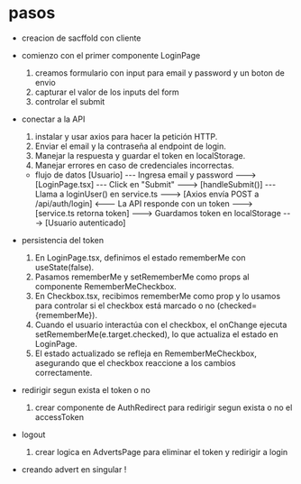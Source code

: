 # pasos

- creacion de sacffold con cliente
- comienzo con el primer componente LoginPage
    1. creamos formulario con input para email y password y un boton de envio
    2. capturar el valor de los inputs del form
    3. controlar el submit
- conectar a la API

    1. instalar y usar axios para hacer la petición HTTP.
    2. Enviar el email y la contraseña al endpoint de login.
    3. Manejar la respuesta y guardar el token en localStorage.
    4. Manejar errores en caso de credenciales incorrectas.

    - flujo de datos
      [Usuario] --- Ingresa email y password ---> [LoginPage.tsx]
      --- Click en "Submit" ---> [handleSubmit()]
      --- Llama a loginUser() en service.ts ---> [Axios envía POST a /api/auth/login]
      <--- La API responde con un token ---> [service.ts retorna token]
      ---> Guardamos token en localStorage ---> [Usuario autenticado]

- persistencia del token

    1. En LoginPage.tsx, definimos el estado rememberMe con useState(false).
    2. Pasamos rememberMe y setRememberMe como props al componente RememberMeCheckbox.
    3. En Checkbox.tsx, recibimos rememberMe como prop y lo usamos para controlar si el checkbox está marcado o no (checked={rememberMe}).
    4. Cuando el usuario interactúa con el checkbox, el onChange ejecuta setRememberMe(e.target.checked), lo que actualiza el estado en LoginPage.
    5. El estado actualizado se refleja en RememberMeCheckbox, asegurando que el checkbox reaccione a los cambios correctamente.

- redirigir segun exista el token o no
    1. crear componente de AuthRedirect para redirigir segun exista o no el accessToken
- logout
    1. crear logica en AdvertsPage para eliminar el token y redirigir a login
- creando advert en singular !
